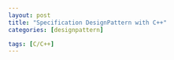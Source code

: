 ```yaml
---
layout: post
title: "Specification DesignPattern with C++"
categories: [designpattern]

tags: [C/C++]
---
```


